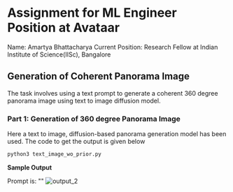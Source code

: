 # Assignment for ML Engineer Position at Avataar 
Name: Amartya Bhattacharya
Current Position: Research Fellow at Indian Institute of Science(IISc), Bangalore

## Generation of Coherent Panorama Image

The task involves using a text prompt to generate a coherent 360 degree panorama image using text to image diffusion model. 

### Part 1: Generation of 360 degree Panorama Image

Here a text to image, diffusion-based panorama generation model has been used. The code to get the output is given below
```python
python3 text_image_wo_prior.py
```
**Sample Output**

Prompt is: ""
![output_2](https://github.com/amartyacodes/AvataarAssignment/assets/44440114/4b0a7830-0a53-42e5-9973-a564564aab8a)
